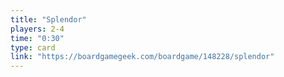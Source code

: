 ```yaml
---
title: "Splendor"
players: 2-4
time: "0:30"
type: card
link: "https://boardgamegeek.com/boardgame/148228/splendor"
---
```

